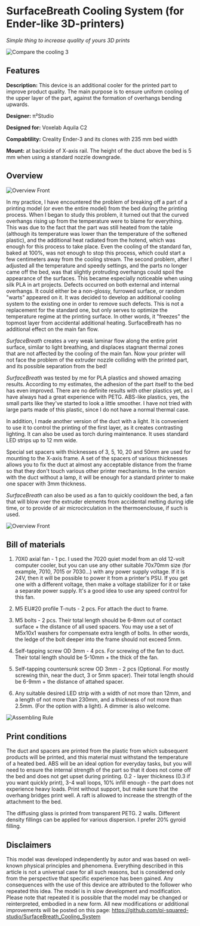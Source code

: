 # SurfaceBreath Cooling System (for Ender-like 3D-printers)
_Simple thing to increase quality of yours 3D prints_

![Compare the cooling 3](https://github.com/pi-squared-studio/SurfaceBreath_Cooling_System/blob/main/media/Compare3.png)

## Features

**Description:**	This device is an additional cooler for the printed part to improve product quality. The main purpose is to ensure uniform cooling of the upper layer of the part, against the formation of overhangs bending upwards.

**Designer:**  π²Studio

**Designed for:**	Voxelab Aquila C2

**Compabtility:**	Creality Ender-3 and its clones with 235 mm bed width

**Mount:**		at backside of X-axis rail. The height of the duct above the bed is 5 mm when using a standard nozzle downgrade.


## Overview

![Overview Front](https://github.com/pi-squared-studio/SurfaceBreath_Cooling_System/blob/main/media/Overview%2000.jpg)

In my practice, I have encountered the problem of breaking off a part of a printing model (or even the entire model) from the bed during the printing process. When I began to study this problem, it turned out that the curved overhangs rising up from the temperature were to blame for everything. This was due to the fact that the part was still heated from the table (although its temperature was lower than the temperature of the softened plastic), and the additional heat radiated from the hotend, which was enough for this process to take place. Even the cooling of the standard fan, baked at 100%, was not enough to stop this process, which could start a few centimeters away from the cooling stream.
The second problem, after I adjusted all the temperature and speedy settings, and the parts no longer came off the bed, was that slightly protruding overhangs could spoil the appearance of the surfaces. This became especially noticeable when using silk PLA in art projects. Defects occurred on both external and internal overhangs. It could either be a non-glossy, furrowed surface, or random "warts" appeared on it.
It was decided to develop an additional cooling system to the existing one in order to remove such defects. This is not a replacement for the standard one, but only serves to optimize the temperature regime at the printing surface. In other words, it "freezes" the topmost layer from accidental additional heating. SurfaceBreath has no additional effect on the main fan flow.

_SurfaceBreath_ creates a very weak laminar flow along the entire print surface, similar to light breathing, and displaces stagnant thermal zones that are not affected by the cooling of the main fan.
Now your printer will not face the problem of the extruder nozzle colliding with the printed part, and its possible separation from the bed!

_SurfaceBreath_ was tested by me for PLA plastics and showed amazing results. According to my estimates, the adhesion of the part itself to the bed has even improved.
There are no definite results with other plastics yet, as I have always had a great experience with PETG.
ABS-like plastics, yes, the small parts like they've started to look a little smoother. I have not tried with large parts made of this plastic, since I do not have a normal thermal case.

In addition, I made another version of the duct with a light. It is convenient to use it to control the printing of the first layer, as it creates contrasting lighting. It can also be used as torch during maintenance.
It uses standard LED strips up to 12 mm wide.

Special set spacers with thicknesses of 3, 5, 10, 20 and 50mm are used for mounting to the X-axis frame.
A set of the spacers of various thicknesses allows you to fix the duct at almost any acceptable distance from the frame so that they don't touch various other printer mechanisms. In the version with the duct without a lamp, it will be enough for a standard printer to make one spacer with 3mm thickness.

_SurfaceBreath_ can also be used as a fan to quickly cooldown the bed, a fan that will blow over the extruder elements from accidental melting during idle time, or to provide of air microcirculation in the thermoenclouse, if such is used.

![Overview Front](https://github.com/pi-squared-studio/SurfaceBreath_Cooling_System/blob/main/media/Overview%201.jpg)

## Bill of materials

1. 70X0 axial fan - 1 pc. I used the 7020 quiet model from an old 12-volt computer cooler, but you can use any other suitable 70x70mm size (for example, 7010, 7015 or 7030...) with any power supply voltage. If it is 24V, then it will be possible to power it from a printer's PSU. If you get one with a different voltage, then make a voltage stabilizer for it or take a separate power supply. It's a good idea to use any speed control for this fan.
2. M5 EU#20 profile T-nuts - 2 pcs. For attach the duct to frame.
3. M5 bolts - 2 pcs. Their total length should be 6-8mm out of contact surface + the distance of all used spacers. You may use a set of M5x10x1 washers for compensate extra length of bolts. In other words, the ledge of the bolt deeper into the frame should not exceed 5mm.

4. Self-tapping screw OD 3mm - 4 pcs. For screwing of the fan to duct. Their total length should be 5-10mm + the thick of the fan.
5. Self-tapping countersunk screw OD 3mm  - 2 pcs (Optional. For mostly screwing thin, near the duct, 3 or 5mm spacer). Their total length should be 6-9mm + the distance of attahed spacer.
6. Any suitable desired LED strip with a width of not more than 12mm, and a length of not more than 230mm, and a thickness of not more than 2.5mm. (For the option with a light). A dimmer is also welcome.

![Assembling Rule](https://github.com/pi-squared-studio/SurfaceBreath_Cooling_System/blob/main/media/Assembling.jpg)


## Print conditions

The duct and spacers are printed from the plastic from which subsequent products will be printed, and this material must withstand the temperature of a heated bed. ABS will be an ideal option for everyday tasks, but you will need to ensure the internal strength of the part so that it does not come off the bed and does not get upset during printing.
0.2 - layer thickness (0.3 if you want quickly print), 3-4 wall loops, 10% infill enough - the part does not experience heavy loads. Print without support, but make sure that the overhang bridges print well.  A raft is allowed to increase the strength of the attachment to the bed.

The diffusing glass is printed from transparent PETG. 2 walls. Different density fillings can be applied for various dispersion. I prefer 20% gyroid filling.


## Disclaimers

This model was developed independently by autor and was based on well-known physical principles and phenomena.
Everything described in this article is not a universal case for all such reasons, but is considered only from the perspective that specific experience has been gained.
Any consequences with the use of this device are attributed to the follower who repeated this idea.
The model is in slow development and modification. Please note that repeated it is possible that the model may be changed or reinterpreted, embodied in a new form. 
All new modifications or additional improvements will be posted on this page: https://github.com/pi-squared-studio/SurfaceBreath_Cooling_System
